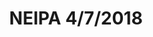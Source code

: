---
title: NEIPA 4/7/2018
bjcp_cat: American Amber Ale (6 B)
brew_date: April 07, 2018
type: homebrew_recipe
short_description: Yet another double IPA
page_url: /recipes/NEIPA_4_7_2018.html
---